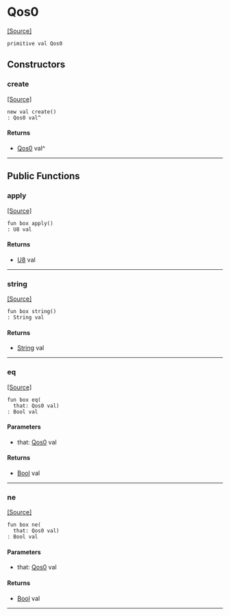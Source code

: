 # Qos0
<span class="source-link">[[Source]](src/mqtt-primitives/typeDefs.md#L-0-20)</span>
```pony
primitive val Qos0
```

## Constructors

### create
<span class="source-link">[[Source]](src/mqtt-primitives/typeDefs.md#L-0-20)</span>


```pony
new val create()
: Qos0 val^
```

#### Returns

* [Qos0](mqtt-primitives-Qos0.md) val^

---

## Public Functions

### apply
<span class="source-link">[[Source]](src/mqtt-primitives/typeDefs.md#L-0-20)</span>


```pony
fun box apply()
: U8 val
```

#### Returns

* [U8](builtin-U8.md) val

---

### string
<span class="source-link">[[Source]](src/mqtt-primitives/typeDefs.md#L-0-20)</span>


```pony
fun box string()
: String val
```

#### Returns

* [String](builtin-String.md) val

---

### eq
<span class="source-link">[[Source]](src/mqtt-primitives/typeDefs.md#L-0-20)</span>


```pony
fun box eq(
  that: Qos0 val)
: Bool val
```
#### Parameters

*   that: [Qos0](mqtt-primitives-Qos0.md) val

#### Returns

* [Bool](builtin-Bool.md) val

---

### ne
<span class="source-link">[[Source]](src/mqtt-primitives/typeDefs.md#L-0-20)</span>


```pony
fun box ne(
  that: Qos0 val)
: Bool val
```
#### Parameters

*   that: [Qos0](mqtt-primitives-Qos0.md) val

#### Returns

* [Bool](builtin-Bool.md) val

---

